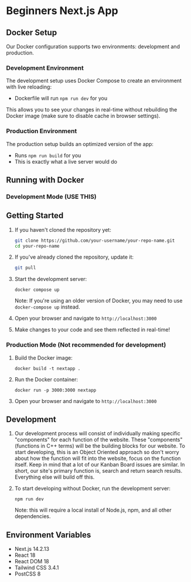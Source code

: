 # Beginners Next.js App

## Docker Setup

Our Docker configuration supports two environments: development and production.

### Development Environment

The development setup uses Docker Compose to create an environment with live reloading:

- Dockerfile will run `npm run dev` for you

This allows you to see your changes in real-time without rebuilding the Docker image (make sure to disable cache in browser settings).

### Production Environment

The production setup builds an optimized version of the app:

- Runs `npm run build` for you
- This is exactly what a live server would do

## Running with Docker

### Development Mode (USE THIS)

## Getting Started

1. If you haven't cloned the repository yet:

   ```bash
   git clone https://github.com/your-username/your-repo-name.git
   cd your-repo-name
   ```

2. If you've already cloned the repository, update it:

   ```bash
   git pull
   ```

3. Start the development server:

   ```shell
   docker compose up
   ```

   Note: If you're using an older version of Docker, you may need to use `docker-compose up` instead.

4. Open your browser and navigate to `http://localhost:3000`

5. Make changes to your code and see them reflected in real-time!

### Production Mode (Not recommended for development)

1. Build the Docker image:

   ```shell
   docker build -t nextapp .
   ```

2. Run the Docker container:

   ```shell
   docker run -p 3000:3000 nextapp
   ```

3. Open your browser and navigate to `http://localhost:3000`

## Development

1. Our development process will consist of individually making specific "components" for each function of the website. These "components" (functions in C++ terms) will be the building blocks for our website. To start developing, this is an Object Oriented approach so don't worry about how the function will fit into the website, focus on the function itself. Keep in mind that a lot of our Kanban Board issues are similar. In short, our site's primary function is, search and return search results. Everything else will build off this.

2. To start developing without Docker, run the development server:

   ```shell
   npm run dev
   ```

   Note: this will require a local install of Node.js, npm, and all other dependencies.

## Environment Variables

- Next.js 14.2.13
- React 18
- React DOM 18
- Tailwind CSS 3.4.1
- PostCSS 8
